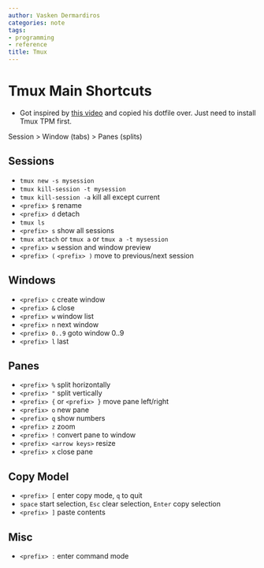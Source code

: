 ```yaml
---
author: Vasken Dermardiros
categories: note
tags:
- programming
- reference
title: Tmux
---
```


# Tmux Main Shortcuts
+ Got inspired by [this video](https://www.youtube.com/watch?v=DzNmUNvnB04&ab_channel=DreamsofCode) and copied his dotfile over. Just need to install Tmux TPM first.

Session > Window (tabs) > Panes (splits)

## Sessions
+ `tmux new -s mysession`
+ `tmux kill-session -t mysession`
+ `tmux kill-session -a` kill all except current
+ `<prefix> $` rename
+ `<prefix> d` detach
+ `tmux ls`
+ `<prefix> s` show all sessions
+ `tmux attach` or `tmux a` or `tmux a -t mysession`
+ `<prefix> w` session and window preview
+ `<prefix> (` `<prefix> )` move to previous/next session

## Windows
+ `<prefix> c` create window
+ `<prefix> &` close
+ `<prefix> w` window list
+ `<prefix> n` next window
+ `<prefix> 0..9` goto window 0..9
+ `<prefix> l` last

## Panes
+ `<prefix> %` split horizontally
+ `<prefix> "` split vertically
+ `<prefix> {` or `<prefix> }` move pane left/right
+ `<prefix> o` new pane
+ `<prefix> q` show numbers
+ `<prefix> z` zoom
+ `<prefix> !` convert pane to window
+ `<prefix> <arrow keys>` resize
+ `<prefix> x` close pane

## Copy Model
+ `<prefix> [` enter copy mode, `q` to quit
+ `space` start selection, `Esc` clear selection, `Enter` copy selection
+ `<prefix> ]` paste contents

## Misc
+ `<prefix> :` enter command mode